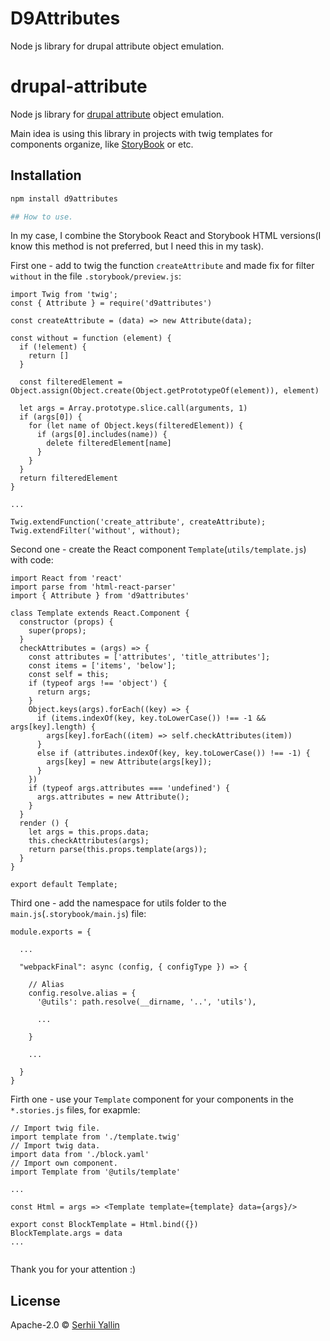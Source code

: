 # D9Attributes
Node js library for drupal attribute object emulation.

# drupal-attribute

Node js library for [drupal attribute](https://api.drupal.org/api/drupal/core!lib!Drupal!Core!Template!Attribute.php/class/Attribute) object emulation.

Main idea is using this library in projects with twig templates for components organize, like [StoryBook](https://storybook.js.org/) or etc.

## Installation

```bash
npm install d9attributes

## How to use.
```

In my case, I combine the Storybook React and Storybook HTML versions(I know this method is not preferred, but I need this in my task).

First one - add to twig the function `createAttribute` and made fix for filter `without` in the file `.storybook/preview.js`:

```code
import Twig from 'twig';
const { Attribute } = require('d9attributes')

const createAttribute = (data) => new Attribute(data);

const without = function (element) {
  if (!element) {
    return []
  }

  const filteredElement = Object.assign(Object.create(Object.getPrototypeOf(element)), element)

  let args = Array.prototype.slice.call(arguments, 1)
  if (args[0]) {
    for (let name of Object.keys(filteredElement)) {
      if (args[0].includes(name)) {
        delete filteredElement[name]
      }
    }
  }
  return filteredElement
}

...

Twig.extendFunction('create_attribute', createAttribute);
Twig.extendFilter('without', without);
```

Second one - create the React component `Template`(`utils/template.js`) with code:

```code
import React from 'react'
import parse from 'html-react-parser'
import { Attribute } from 'd9attributes'

class Template extends React.Component {
  constructor (props) {
    super(props);
  }
  checkAttributes = (args) => {
    const attributes = ['attributes', 'title_attributes'];
    const items = ['items', 'below'];
    const self = this;
    if (typeof args !== 'object') {
      return args;
    }
    Object.keys(args).forEach((key) => {
      if (items.indexOf(key, key.toLowerCase()) !== -1 && args[key].length) {
        args[key].forEach((item) => self.checkAttributes(item))
      }
      else if (attributes.indexOf(key, key.toLowerCase()) !== -1) {
        args[key] = new Attribute(args[key]);
      }
    })
    if (typeof args.attributes === 'undefined') {
      args.attributes = new Attribute();
    }
  }
  render () {
    let args = this.props.data;
    this.checkAttributes(args);
    return parse(this.props.template(args));
  }
}

export default Template;
```

Third one - add the namespace for utils folder to the `main.js`(`.storybook/main.js`) file:
```code
module.exports = {
  
  ...
  
  "webpackFinal": async (config, { configType }) => {

    // Alias
    config.resolve.alias = {
      '@utils': path.resolve(__dirname, '..', 'utils'),
      
      ...
      
    }
    
    ...
    
  }
}
```

Firth one - use your `Template` component for your components in the `*.stories.js` files, for exapmle:

```code
// Import twig file.
import template from './template.twig'
// Import twig data.
import data from './block.yaml'
// Import own component.
import Template from '@utils/template'

...

const Html = args => <Template template={template} data={args}/>

export const BlockTemplate = Html.bind({})
BlockTemplate.args = data
...


```

Thank you for your attention :)
## License

Apache-2.0 © [Serhii Yallin]()